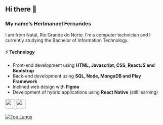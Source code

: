 ## Hi there 👋

### My name’s Herlmanoel Fernandes

I am from Natal, Rio Grande do Norte. I’m a computer technician and I currently studying the Bachelor of Information Technology.

#### ⚡ Technology  
- Front-end development using **HTML, Javascript, CSS, ReactJS and Bootstrap**
- Back-end development using **SQL, Node, MongoDB and Play Framework**
- Inclined web design with **Figma**
- Development of hybrid applications using **React Native** (still learning)


<p>
    <a href="https://instagram.com/herlmanoel"> 
        <img height = "30" src = "https://github.com/stephenajulu/WaylonWalker/blob/main/icon/instagram.jpg?raw=true"> 
    </a> 
    <a href="https://www.linkedin.com/in/herlmanoel-fernandes-barbosa-3561771a7/"> 
        <img height = "30" src = "https://github.com/stephenajulu/WaylonWalker/blob/main/icon/linkedin.png?raw=true "> 
    </a>
</p>

[![Top Langs](https://github-readme-stats.vercel.app/api/top-langs/?username=herlmanoel&layout=compact)](https://github.com/anuraghazra/github-readme-stats)
